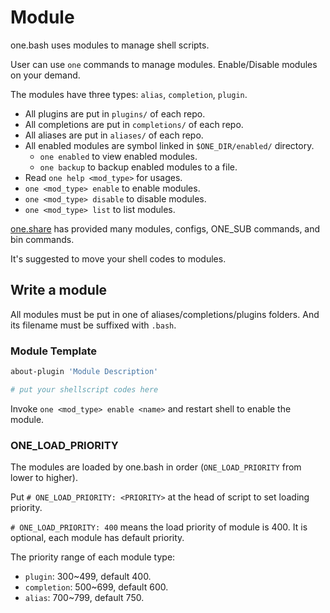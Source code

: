 # Module

one.bash uses modules to manage shell scripts.

User can use `one` commands to manage modules. Enable/Disable modules on your demand.

The modules have three types: `alias`, `completion`, `plugin`.

- All plugins are put in `plugins/` of each repo.
- All completions are put in `completions/` of each repo.
- All aliases are put in `aliases/` of each repo.
- All enabled modules are symbol linked in `$ONE_DIR/enabled/` directory.
  - `one enabled` to view enabled modules.
  - `one backup` to backup enabled modules to a file.
- Read `one help <mod_type>` for usages.
- `one <mod_type> enable` to enable modules.
- `one <mod_type> disable` to disable modules.
- `one <mod_type> list` to list modules.

[one.share][] has provided many modules, configs, ONE_SUB commands, and bin commands.

It's suggested to move your shell codes to modules.

## Write a module

All modules must be put in one of aliases/completions/plugins folders. And its filename must be suffixed with `.bash`.

### Module Template

```sh
about-plugin 'Module Description'

# put your shellscript codes here
```

Invoke `one <mod_type> enable <name>` and restart shell to enable the module.

### ONE_LOAD_PRIORITY

The modules are loaded by one.bash in order (`ONE_LOAD_PRIORITY` from lower to higher).

Put `# ONE_LOAD_PRIORITY: <PRIORITY>` at the head of script to set loading priority.

`# ONE_LOAD_PRIORITY: 400` means the load priority of module is 400. It is optional, each module has default priority.

The priority range of each module type:

- `plugin`: 300~499, default 400.
- `completion`: 500~699, default 600.
- `alias`: 700~799, default 750.


<!-- links -->

[one.share]: https://github.com/one-bash/one.share
